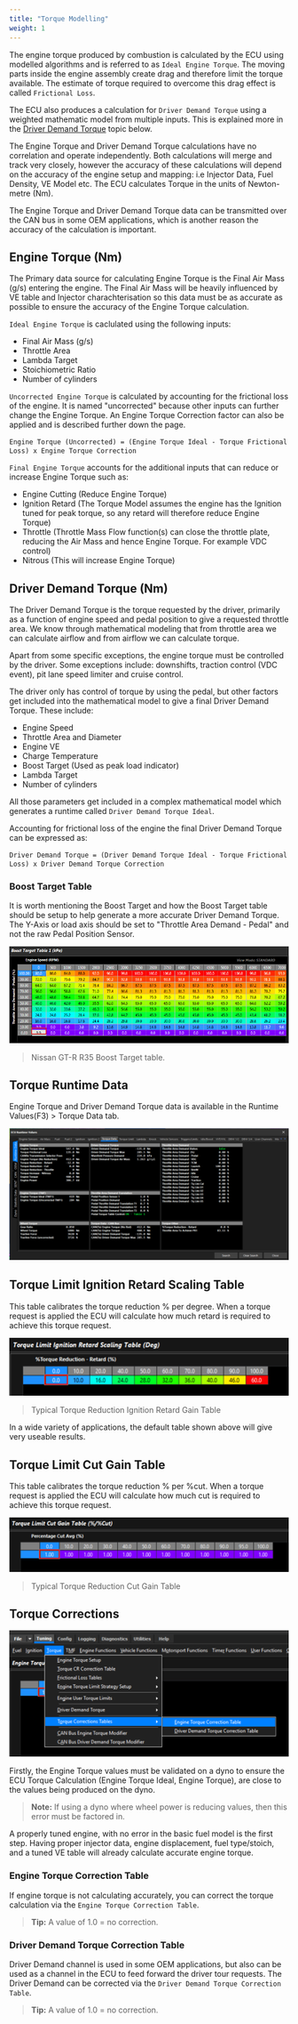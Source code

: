 ```yaml
---
title: "Torque Modelling"
weight: 1
---
```


The engine torque produced by combustion is calculated by the ECU using modelled algorithms and is referred to as `Ideal Engine Torque`. The moving parts inside the engine assembly create drag and therefore limit the torque available. The estimate of torque required to overcome this drag effect is called `Frictional Loss`.

The ECU also produces a calculation for `Driver Demand Torque` using a weighted mathematic model from multiple inputs. This is explained more in the [Driver Demand Torque](#driver-demand-torque-nm) topic below.

The Engine Torque and Driver Demand Torque calculations have no correlation and operate independently. Both calculations will merge and track very closely, however the accuracy of these calculations will depend on the accuracy of the engine setup and mapping: i.e Injector Data, Fuel Density, VE Model etc. The ECU calculates Torque in the units of Newton-metre (Nm).

The Engine Torque and Driver Demand Torque data can be transmitted over the CAN bus in some OEM applications, which is another reason the accuracy of the calculation is important.

## Engine Torque (Nm)

The Primary data source for calculating Engine Torque is the Final Air Mass (g/s) entering the engine. The Final Air Mass will be heavily influenced by VE table and Injector charachterisation so this data must be as accurate as possible to ensure the accuracy of the Engine Torque calculation.

`Ideal Engine Torque` is caclulated using the following inputs:
 - Final Air Mass (g/s)
 - Throttle Area
 - Lambda Target
 - Stoichiometric Ratio
 - Number of cylinders

`Uncorrected Engine Torque` is calculated by accounting for the frictional loss of the engine. It is named "uncorrected" because other inputs can further change the Engine Torque. An Engine Torque Correction factor can also be applied and is described further down the page.

```
Engine Torque (Uncorrected) = (Engine Torque Ideal - Torque Frictional Loss) x Engine Torque Correction
```

`Final Engine Torque` accounts for the additional inputs that can reduce or increase Engine Torque such as:
 - Engine Cutting (Reduce Engine Torque)
 - Ignition Retard (The Torque Model assumes the engine has the Ignition tuned for peak torque, so any retard will therefore reduce Engine Torque)
 - Throttle (Throttle Mass Flow function(s) can close the throttle plate, reducing the Air Mass and hence Engine Torque. For example VDC control)
 - Nitrous (This will increase Engine Torque)


## Driver Demand Torque (Nm)
The Driver Demand Torque is the torque requested by the driver, primarily as a function of engine speed and pedal position to give a requested throttle area. We know through mathematical modeling that from throttle area we can calculate airflow and from airflow we can calculate torque.

Apart from some specific exceptions, the engine torque must be controlled by the driver. Some exceptions include: downshifts, traction control (VDC event), pit lane speed limiter and cruise control.

The driver only has control of torque by using the pedal, but other factors get included into the mathematical model to give a final Driver Demand Torque. These include:
 - Engine Speed
 - Throttle Area and Diameter
 - Engine VE
 - Charge Temperature
 - Boost Target (Used as peak load indicator)
 - Lambda Target
 - Number of cylinders

All those parameters get included in a complex mathematical model which generates a runtime called `Driver Demand Torque Ideal`.

Accounting for frictional loss of the engine the final Driver Demand Torque can be expressed as:
```
Driver Demand Torque = (Driver Demand Torque Ideal - Torque Frictional Loss) x Driver Demand Torque Correction
```

### Boost Target Table
It is worth mentioning the Boost Target and how the Boost Target table should be setup to help generate a more accurate Driver Demand Torque. The Y-Axis or load axis should be set to "Throttle Area Demand - Pedal" and not the raw Pedal Position Sensor.

![Boost Target Table](</img/Untitled202.png>)
> Nissan GT-R R35 Boost Target table.


## Torque Runtime Data
Engine Torque and Driver Demand Torque data is available in the Runtime Values(F3) \> Torque Data tab.

![Torque F3](/img/torque/tq_f3.png)


## Torque Limit Ignition Retard Scaling Table
This table calibrates the torque reduction % per degree. When a torque request is applied the ECU will calculate how much retard is required to achieve this torque request.

![Image](/img/torque/tq_retard_scaling.png)

> Typical Torque Reduction Ignition Retard Gain Table

In a wide variety of applications, the default table shown above will give very useable results.


## Torque Limit Cut Gain Table
This table calibrates the torque reduction % per %cut. When a torque request is applied the ECU will calculate how much cut is required to achieve this torque request.

![Image](/img/torque/tq_cut_gain.png)
> Typical Torque Reduction Cut Gain Table


## Torque Corrections
![Torque Correction Tables](/img/torque/tq_corr_tables.png)

Firstly, the Engine Torque values must be validated on a dyno to ensure the ECU Torque Calculation (Engine Torque Ideal, Engine Torque), are close to the values being produced on the dyno.

> **Note:** If using a dyno where wheel power is reducing values, then this error must be factored in.

A properly tuned engine, with no error in the basic fuel model is the first step. Having proper injector data, engine displacement, fuel type/stoich, and a tuned VE table will already calculate accurate engine torque.

### Engine Torque Correction Table
If engine torque is not calculating accurately, you can correct the torque calculation via the `Engine Torque Correction Table`.
> **Tip:** A value of 1.0 = no correction. 

### Driver Demand Torque Correction Table
Driver Demand channel is used in some OEM applications, but also can be used as a channel in the ECU to feed forward the driver tour requests. The Driver Demand can be corrected via the `Driver Demand Torque Correction Table`.
> **Tip:** A value of 1.0 = no correction. 
